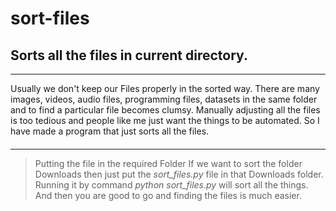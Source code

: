 # sort-files
## Sorts all the files in current directory.
---
 Usually we don't keep our Files properly in the sorted way. 
 There are many images, videos, audio files, programming files, datasets in the same folder and to find a particular file becomes clumsy.
 Manually adjusting all the files is too tedious and people like me just want the things to be automated.
 So I have made a program that just sorts all the files.
#### 
---
> Putting the file in the required Folder
 If we want to sort the folder Downloads then just put the *sort_files.py* file in that Downloads folder.
 Running it by command *python sort_files.py* will sort all the things.
 And then you are good to go and finding the files is much easier.

